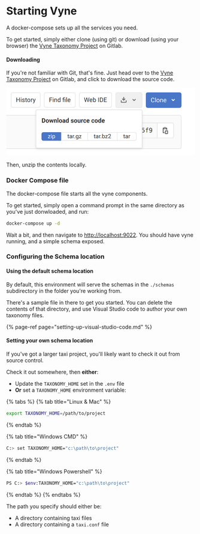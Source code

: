 # Starting Vyne

A docker-compose sets up all the services you need.

To get started, simply either clone \(using git\) or download \(using your browser\) the [Vyne Taxonomy Project](https://gitlab.com/vyne/vyne-taxonomy-environment) on Gitlab.

#### Downloading

If you're not familiar with Git, that's fine.  Just head over to the [Vyne Taxonomy Project](https://gitlab.com/vyne/vyne-taxonomy-environment) on Gitlab, and click to download the source code.

![](../.gitbook/assets/image%20%2832%29.png)

Then, unzip the contents locally.

### Docker Compose file

The docker-compose file starts all the vyne components.

To get started, simply open a command prompt in the same directory as you've just donwloaded, and run:

```bash
docker-compose up -d
```

Wait a bit, and then navigate to [http://localhost:9022](http://localhost:9022).  You should have vyne running, and a simple schema exposed.

### Configuring the Schema location

#### Using the default schema location

By default, this environment will serve the schemas in the `./schemas` subdirectory in the folder you're working from.

There's a sample file in there to get you started.  You can delete the contents of that directory,  and use Visual Studio code to author your own taxonomy files.

{% page-ref page="setting-up-visual-studio-code.md" %}

#### Setting your own schema location

If you've got a larger taxi project, you'll likely want to check it out from source control.

Check it out somewhere, then **either**:

* Update the `TAXONOMY_HOME` set in the `.env` file
* **Or** set a `TAXONOMY_HOME` environment variable:

{% tabs %}
{% tab title="Linux & Mac" %}
```bash
export TAXONOMY_HOME=/path/to/project
```
{% endtab %}

{% tab title="Windows CMD" %}
```bash
C:> set TAXONOMY_HOME="c:\path\to\project"
```
{% endtab %}

{% tab title="Windows Powershell" %}
```bash
PS C:> $env:TAXONOMY_HOME="c:\path\to\project"
```
{% endtab %}
{% endtabs %}

The path you specify should either be:

* A directory containing taxi files
* A directory containing a `taxi.conf` file 

